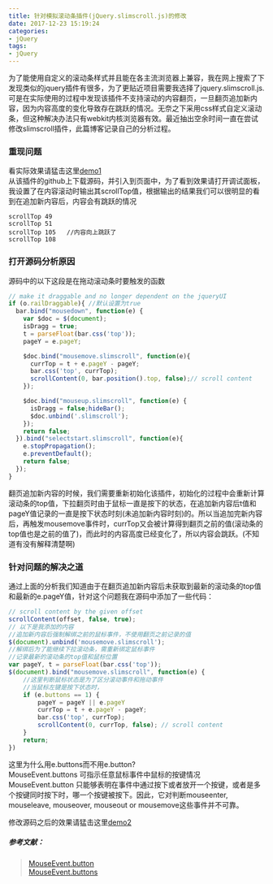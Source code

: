 ```yaml
---
title: 针对模拟滚动条插件(jQuery.slimscroll.js)的修改 
date: 2017-12-23 15:19:24
categories:
- jQuery
tags:
- jQuery
---
```


为了能使用自定义的滚动条样式并且能在各主流浏览器上兼容，我在网上搜索了下发现类似的jquery插件有很多，为了更贴近项目需要我选择了jquery.slimscroll.js. 可是在实际使用的过程中发现该插件不支持滚动的内容翻页，一旦翻页追加新内容，因为内容高度的变化导致存在跳跃的情况。无奈之下采用css样式自定义滚动条，但这种解决办法只有webkit内核浏览器有效。最近抽出空余时间一直在尝试修改slimscroll插件，此篇博客记录自己的分析过程。

<!-- more -->

### 重现问题
看实际效果请猛击这里[demo1](https://jesse121.github.io/slimscroll/demo1.html)  
从该插件的github上下载源码，并引入到页面中，为了看到效果请打开调试面板，我设置了在内容滚动时输出其scrollTop值，根据输出的结果我们可以很明显的看到在追加新内容后，内容会有跳跃的情况
```
scrollTop 49
scrollTop 51
scrollTop 105   //内容向上跳跃了
scrollTop 108
```

### 打开源码分析原因
源码中的以下这段是在拖动滚动条时要触发的函数
```js
// make it draggable and no longer dependent on the jqueryUI
if (o.railDraggable){ //默认设置为true
  bar.bind("mousedown", function(e) {
    var $doc = $(document);
    isDragg = true;
    t = parseFloat(bar.css('top'));
    pageY = e.pageY;

    $doc.bind("mousemove.slimscroll", function(e){
      currTop = t + e.pageY - pageY;
      bar.css('top', currTop);
      scrollContent(0, bar.position().top, false);// scroll content
    });

    $doc.bind("mouseup.slimscroll", function(e) {
      isDragg = false;hideBar();
      $doc.unbind('.slimscroll');
    });
    return false;
  }).bind("selectstart.slimscroll", function(e){
    e.stopPropagation();
    e.preventDefault();
    return false;
  });
}
```
翻页追加新内容的时候，我们需要重新初始化该插件，初始化的过程中会重新计算滚动条的top值，下拉翻页时由于鼠标一直是按下的状态，在追加新内容后t值和pageY值记录的一直是按下状态时刻(未追加新内容时刻)的。所以当追加完新内容后，再触发mousemove事件时，currTop又会被计算得到翻页之前的值(滚动条的top值也是之前的值了)，而此时的内容高度已经变化了，所以内容会跳跃。(不知道有没有解释清楚啊)

### 针对问题的解决之道
通过上面的分析我们知道由于在翻页追加新内容后未获取到最新的滚动条的top值和最新的e.pageY值，针对这个问题我在源码中添加了一些代码：
```js
// scroll content by the given offset
scrollContent(offset, false, true);
// 以下是我添加的内容
//追加新内容后强制解绑之前的鼠标事件，不使用翻页之前记录的值
$(document).unbind('mousemove.slimscroll');
//解绑后为了能继续下拉滚动条，需重新绑定鼠标事件
//记录最新的滚动条的top值和鼠标位置
var pageY, t = parseFloat(bar.css('top'));
$(document).bind("mousemove.slimscroll", function(e) {
    //这里判断鼠标状态是为了区分滚动事件和拖动事件
    //当鼠标左键是按下状态时，
    if (e.buttons == 1) {
        pageY = pageY || e.pageY
        currTop = t + e.pageY - pageY;
        bar.css('top', currTop);
        scrollContent(0, currTop, false); // scroll content
    }
    return;
})
```
这里为什么用e.buttons而不用e.button?  
MouseEvent.buttons 可指示任意鼠标事件中鼠标的按键情况  
MouseEvent.button 只能够表明在事件中通过按下或者放开一个按键，或者是多个按键同时按下时，哪一个按键被按下。因此，它对判断mouseenter, mouseleave, mouseover, mouseout or mousemove这些事件并不可靠。

修改源码之后的效果请猛击这里[demo2](https://jesse121.github.io/slimscroll/demo1.html) 

##### 参考文献：
> [MouseEvent.button](https://developer.mozilla.org/zh-CN/docs/Web/API/MouseEvent/button)  
> [MouseEvent.buttons](https://developer.mozilla.org/zh-CN/docs/Web/API/MouseEvent/buttons)





